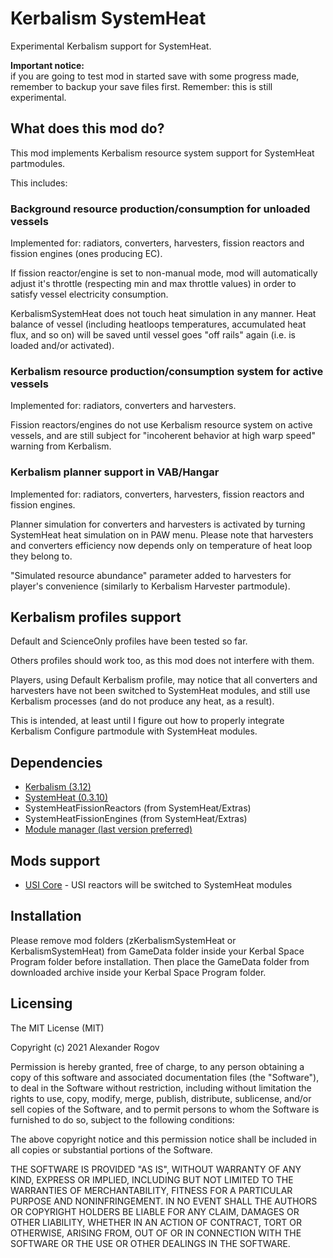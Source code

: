 # Kerbalism SystemHeat

Experimental Kerbalism support for SystemHeat.

**Important notice:**  
if you are going to test mod in started save with some progress made, remember to backup your save files first. Remember: this is still experimental.


## What does this mod do?

This mod implements Kerbalism resource system support for SystemHeat partmodules.

This includes:

### Background resource production/consumption for unloaded vessels

Implemented for: radiators, converters, harvesters, fission reactors and fission engines (ones producing EC).

If fission reactor/engine is set to non-manual mode, mod will automatically adjust it's throttle (respecting min and max throttle values) in order to satisfy vessel electricity consumption.

KerbalismSystemHeat does not touch heat simulation in any manner. Heat balance of vessel (including heatloops temperatures, accumulated heat flux, and so on) will be saved until vessel goes "off rails" again (i.e. is loaded and/or activated).

### Kerbalism resource production/consumption system for active vessels

Implemented for: radiators, converters and harvesters.

Fission reactors/engines do not use Kerbalism resource system on active vessels, and are still subject for "incoherent behavior at high warp speed" warning from Kerbalism.

### Kerbalism planner support in VAB/Hangar

Implemented for: radiators, converters, harvesters, fission reactors and fission engines.

Planner simulation for converters and harvesters is activated by turning SystemHeat heat simulation on in PAW menu. Please note that harvesters and converters efficiency now depends only on temperature of heat loop they belong to.

"Simulated resource abundance" parameter added to harvesters for player's convenience (similarly to Kerbalism Harvester partmodule).


## Kerbalism profiles support

Default and ScienceOnly profiles have been tested so far.

Others profiles should work too, as this mod does not interfere with them.

Players, using Default Kerbalism profile, may notice that all converters and harvesters have not been switched to SystemHeat modules, and still use Kerbalism processes (and do not produce any heat, as a result).

This is intended, at least until I figure out how to properly integrate Kerbalism Configure partmodule with SystemHeat modules.


## Dependencies

* [Kerbalism (3.12)](https://github.com/Kerbalism/Kerbalism)
* [SystemHeat (0.3.10)](https://github.com/post-kerbin-mining-corporation/SystemHeat)
* SystemHeatFissionReactors (from SystemHeat/Extras)
* SystemHeatFissionEngines (from SystemHeat/Extras)
* [Module manager (last version preferred)](https://github.com/sarbian/ModuleManager)


## Mods support

* [USI Core](https://github.com/UmbraSpaceIndustries/USI_Core) - USI reactors will be switched to SystemHeat modules


## Installation

Please remove mod folders (zKerbalismSystemHeat or KerbalismSystemHeat) from GameData folder inside your Kerbal Space Program folder before installation.
Then place the GameData folder from downloaded archive inside your Kerbal Space Program folder.


## Licensing

The MIT License (MIT)

Copyright (c) 2021 Alexander Rogov

Permission is hereby granted, free of charge, to any person obtaining a copy of this software and associated documentation files (the "Software"), to deal in the Software without restriction, including without limitation the rights to use, copy, modify, merge, publish, distribute, sublicense, and/or sell copies of the Software, and to permit persons to whom the Software is furnished to do so, subject to the following conditions:

The above copyright notice and this permission notice shall be included in all copies or substantial portions of the Software.

THE SOFTWARE IS PROVIDED "AS IS", WITHOUT WARRANTY OF ANY KIND, EXPRESS OR IMPLIED, INCLUDING BUT NOT LIMITED TO THE WARRANTIES OF MERCHANTABILITY, FITNESS FOR A PARTICULAR PURPOSE AND NONINFRINGEMENT. IN NO EVENT SHALL THE AUTHORS OR COPYRIGHT HOLDERS BE LIABLE FOR ANY CLAIM, DAMAGES OR OTHER LIABILITY, WHETHER IN AN ACTION OF CONTRACT, TORT OR OTHERWISE, ARISING FROM, OUT OF OR IN CONNECTION WITH THE SOFTWARE OR THE USE OR OTHER DEALINGS IN THE SOFTWARE. 
